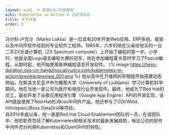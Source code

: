 ```yaml
---
layout: wiki  # 使用wiki布局模板
wiki: Kubernetes in Action # 这是项目名
title: 关于作者
order: 5
---
```

马尔科·卢克沙（Marko Lukša）是一位具有20年开发Web应用、ERP系统、框架以及中间件软件经验的专业软件工程师。1985年，六岁的他在父亲给他买的一台二手ZX光谱计算机（ZX Spectrum computer）上开始了编程的第一步。小学时，他是全国Logo语言编程大赛的冠军，他在参加编程夏令营时学习了Pascal编程。从那时起，他开始使用各种编程语言开发软件。
{% image https://hexo-duration.oss-cn-hangzhou.aliyuncs.com/kubernetes-in-action/preview/preview_001.png %}
他从高中在万维网的早期就开始搭建动态网站。在斯洛文尼亚卢布尔雅那大学（University of Ljubljana）学习计算机科学期间，他在当地一家公司为医疗和电信行业开发软件。最终，他成为了Red Hat的员工，最初开发了谷歌应用程序引擎（Google App Engine）API的开源实现，该API底层使用了Red Hat的JBoss中间件产品。他还参与了CDI/Weld、Infinispan/JBoss DataGrid等项目。<br>
自2014年底以来，他一直是Red Hat Cloud Enablement团队的一员，在该团队中，他的职责包括了解Kubernetes和相关技术的最新发展趋势，保证公司的软件中间件充分利用Kubernetes和OpenShift的特性。